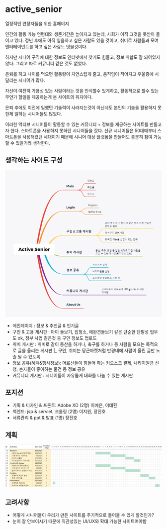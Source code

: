 # active_senior
열정적인 연장자들을 위한 홈페이지

인간의 활동 가능 연령대와 생존기간은 높아지고 있는데, 사회가 아직 그것을 못받아 들이고 있다.
정년 후에도 아직 일을하고 싶은 사람도 있을 것이고, 취미로 사람들과 모여 엔터테이먼트를 하고 싶은 사람도 잇을것이다.

하지만 시니어 구직에 대한 정보도 인터넷에서 찾기도 힘들고, 정보 취합도 잘 되어있지 않다.
그리고 따로 커뮤니티 같은 것도 없었다.

은퇴를 하고 나이를 먹으면 활동량이 자연스럽게 줄고, 움직임이 적어지고 우울증에 시달리는 시니어가 많다.

자신이 여전히 가용성 있는 사람이라는 것을 인식할수 있게하고, 활동적으로 할수 있는 무언가 할일을 제공하는게 본 사이트의 취지이다.

은퇴 후에도 이전에 일했던 기술력이 사라지는것이 아닌데도 본인의 기술을 활용하지 못한체 일하는 시니어들도 많았다.

이러한 액티브 시니어들이 활동할 수 있는 커뮤니티 + 정보를 제공하는 사이트를 만들고자 한다.
스마트폰을 사용하지 못하던 시니어들을 갔다. 신규 시니어들은 50대때부터 스마트폰을 사용해왔던 세대이기 때문에 시니어 대상 플랫폼을 만들어도 충분히 참여 가능할 수 있을거라 생각한다.


## 생각하는 사이트 구성

![Active Senior Structure](imagas/Active%20Senior%20Site%20Structure.png)


- 메인페이지 : 정보 & 추천글 & 인기글
- 구인 & 고용 게시판 : 아이 돌보기, 집청소, 애완견돌보기 같은 단순한 단발성 업무도 ok, 정부 사업 같은것 등 구인 정보도 업로드
- 취미 게시판 : 취미로 같이 등산을 하거나, 축구를 하거나 등 사람을 모으는 목적으로 글을 올리는 게시판
 |_ 구인, 취미는 당근마켓처럼 반경내에 사람이 올린 글만 노출 될 수 있도록
- 정보 공유(혜택&행사정보): 어르신들이 힘들어 하는 키오스크 결제, 나라지원금 신청, 손자들이 좋아하는 물건 등 정보 공유
- 커뮤니티 게시판 : 시니어들이 자유롭게 대화를 나눌 수 있는 게시판

## 포지션
* 기획 & 디자인 & 프론트: Adobe XD (2명) 이예은, 이태환
* 백엔드: jsp & servlet, 크롤링 (2명) 이지원, 장진호
* 서류관리 & ppt & 발표 (1명) 장진호

## 계획
![gantt chart](imagas/gantt_chart_init.png)

## 고려사항
* 어떻게 시니어들이 우리가 만든 사이트를 주기적으로 들어올 수 있게 할것인가?
* 눈이 잘 안보이시기 때문에 직관성있는 UI/UX와 확대 가능한 사이트여야함